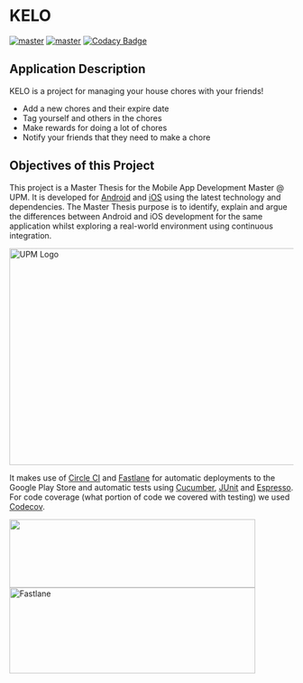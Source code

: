 # KELO

[![master](https://img.shields.io/circleci/build/github/gabrielglbh/tfm-android/main)](https://app.circleci.com/pipelines/github/gabrielglbh/tfm-android?branch=main) [![master](https://codecov.io/gh/gabrielglbh/tfm-android/branch/main/graph/badge.svg?token=J29KTCIZVY)](https://codecov.io/gh/gabrielglbh/tfm-android/branch/main) [![Codacy Badge](https://app.codacy.com/project/badge/Grade/f65a342064ea42bd99d4661b7b94aa17)](https://www.codacy.com/gh/gabrielglbh/tfm-android/dashboard?utm_source=github.com&amp;utm_medium=referral&amp;utm_content=gabrielglbh/tfm-android&amp;utm_campaign=Badge_Grade)

## Application Description

KELO is a project for managing your house chores with your friends!

-   Add a new chores and their expire date
-   Tag yourself and others in the chores
-   Make rewards for doing a lot of chores
-   Notify your friends that they need to make a chore

## Objectives of this Project

This project is a Master Thesis for the Mobile App Development Master @ UPM. It is developed for [Android](https://github.com/gabrielglbh/tfm-android) and [iOS](https://github.com/olmedocr/tfm-ios) using the latest technology and dependencies. The Master Thesis purpose is to identify, explain and argue the differences between Android and iOS development for the same application whilst exploring a real-world environment using continuous integration. 

<img src="https://www.upm.es/sfs/Rectorado/Gabinete%20del%20Rector/Logos/UPM/CEI/LOGOTIPO%20leyenda%20color%20JPG%20p.png" alt="UPM Logo" width="827" height="384">

It makes use of [Circle CI](https://app.circleci.com/pipelines/github/gabrielglbh/tfm-android) and [Fastlane](https://fastlane.tools/) for automatic deployments to the Google Play Store and automatic tests using [Cucumber](https://cucumber.io/docs/installation/), [JUnit](https://junit.org/junit4/) and [Espresso](https://developer.android.com/training/testing/espresso). For code coverage (what portion of code we covered with testing) we used [Codecov](https://app.codecov.io/gh/gabrielglbh/tfm-android).

<img src="https://user-images.githubusercontent.com/194400/41597205-a57442ea-73c4-11e8-9591-61f5c83c7e66.png" width="436" height="121">

<img src="https://miro.medium.com/max/871/1*UchIRfbd6orknkV4FZAwTw.png" alt="Fastlane" width="436" height="152">
